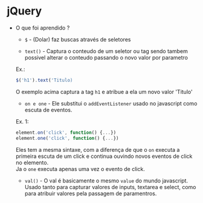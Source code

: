 # jQuery

* O que foi aprendido ?  
   * `$` - (Dolar) faz buscas através de seletores

   * `text()` - Captura o conteudo de um seletor ou tag sendo tambem possivel alterar o conteudo passando o novo valor por parametro

   Ex.:
   
   ```js
   $('h1').text('Titulo)
   ```
    O exemplo acima captura a tag `h1` e atribue a ela um novo valor 'Titulo'

    * `on e one` - Ele substitui o `addEventListener` usado no javascript como escuta de eventos.

    Ex. 1:
    ```js
    element.on('click', function() {...})
    element.one('click', function() {...})
    ```
    Eles tem a mesma sintaxe, com a diferença de que o `on` executa a primeira escuta de um click e continua ouvindo novos eventos de click no elemento.  
    Ja o `one` executa apenas uma vez o evento de click.  

    * `val()` - O val é basicamente o mesmo `value` do mundo javascript. Usado tanto para capturar valores de inputs, textarea e select, como para atribuir valores pela passagem de paramentros.
